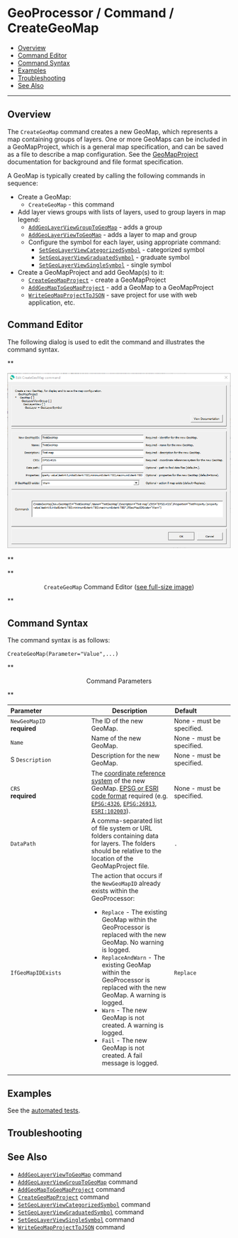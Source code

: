 # GeoProcessor / Command / CreateGeoMap #

* [Overview](#overview)
* [Command Editor](#command-editor)
* [Command Syntax](#command-syntax)
* [Examples](#examples)
* [Troubleshooting](#troubleshooting)
* [See Also](#see-also)

-------------------------

## Overview ##

The `CreateGeoMap` command creates a new GeoMap, which represents a map containing groups of layers.
One or more GeoMaps can be included in a GeoMapProject, which is a general map specification,
and can be saved as a file to describe a map configuration.
See the [GeoMapProject](../../appendix-geomapproject/geomapproject.md) documentation for background and file format specification.

A GeoMap is typically created by calling the following commands in sequence:

* Create a GeoMap:
	+ `CreateGeoMap` - this command
* Add layer views groups with lists of layers, used to group layers in map legend:
	+ [`AddGeoLayerViewGroupToGeoMap`](../AddGeoLayerViewGroupToGeoMap/AddGeoLayerViewGroupToGeoMap.md) - adds a group
	+ [`AddGeoLayerViewToGeoMap`](../AddGeoLayerViewToGeoMap/AddGeoLayerViewToGeoMap.md) - adds a layer to map and group
	+ Configure the symbol for each layer, using appropriate command:
		- [`SetGeoLayerViewCategorizedSymbol`](../SetGeoLayerViewCategorizedSymbol/SetGeoLayerViewCategorizedSymbol.md) - categorized symbol
		- [`SetGeoLayerViewGraduatedSymbol`](../SetGeoLayerViewGraduatedSymbol/SetGeoLayerViewGraduatedSymbol.md) - graduate symbol
		- [`SetGeoLayerViewSingleSymbol`](../SetGeoLayerViewSingleSymbol/SetGeoLayerViewSingleSymbol.md) - single symbol
* Create a GeoMapProject and add GeoMap(s) to it:
	+ [`CreateGeoMapProject`](../CreateGeoMapProject/CreateGeoMapProject.md) - create a GeoMapProject
	* [`AddGeoMapToGeoMapProject`](../AddGeoMapToGeoMapProject/AddGeoMapToGeoMapProject.md) - add a GeoMap to a GeoMapProject
	* [`WriteGeoMapProjectToJSON`](../WriteGeoMapProjectToJSON/WriteGeoMapProjectToJSON.md) - save project for use with web application, etc.

## Command Editor ##

The following dialog is used to edit the command and illustrates the command syntax.

**<p style="text-align: center;">
![CreateGeoMap](CreateGeoMap.png)
</p>**

**<p style="text-align: center;">
`CreateGeoMap` Command Editor (<a href="../CreateGeoMap.png">see full-size image</a>)
</p>**

## Command Syntax ##

The command syntax is as follows:

```text
CreateGeoMap(Parameter="Value",...)
```
**<p style="text-align: center;">
Command Parameters
</p>**

| **Parameter**&nbsp;&nbsp;&nbsp;&nbsp;&nbsp;&nbsp;&nbsp;&nbsp;&nbsp;&nbsp;&nbsp;&nbsp;&nbsp;&nbsp;&nbsp;&nbsp;&nbsp;&nbsp;&nbsp;&nbsp;&nbsp;&nbsp;&nbsp;&nbsp;&nbsp;&nbsp; | **Description** | **Default**&nbsp;&nbsp;&nbsp;&nbsp;&nbsp;&nbsp;&nbsp;&nbsp;&nbsp;&nbsp;&nbsp;&nbsp;&nbsp;&nbsp;&nbsp;&nbsp;&nbsp;&nbsp; |
| --------------|-----------------|----------------- |
| `NewGeoMapID` <br> **required** | The ID of the new GeoMap. | None - must be specified. |
| `Name` | Name of the new GeoMap. | None - must be specified. |
S `Description` | Description for the new GeoMap. | None - must be specified. |
|`CRS` <br> **required** | The [coordinate reference system](https://en.wikipedia.org/wiki/Spatial_reference_system) of the new GeoMap. [EPSG or ESRI code format](http://spatialreference.org/ref/epsg/) required (e.g. [`EPSG:4326`](http://spatialreference.org/ref/epsg/4326/), [`EPSG:26913`](http://spatialreference.org/ref/epsg/nad83-utm-zone-13n/), [`ESRI:102003`](http://spatialreference.org/ref/esri/usa-contiguous-albers-equal-area-conic/)). |None - must be specified. |
| `DataPath` | A comma-separated list of file system or URL folders containing data for layers.  The folders should be relative to the location of the GeoMapProject file. | `.` |
|`IfGeoMapIDExists`|The action that occurs if the `NewGeoMapID` already exists within the GeoProcessor:<ul><li>`Replace` - The existing GeoMap within the GeoProcessor is replaced with the new GeoMap. No warning is logged.</li><li>`ReplaceAndWarn` - The existing GeoMap within the GeoProcessor is replaced with the new GeoMap. A warning is logged.</li><li>`Warn` - The new GeoMap is not created. A warning is logged.</li><li>`Fail` - The new GeoMap is not created. A fail message is logged.</li></ul> | `Replace` | 

## Examples ##

See the [automated tests](https://github.com/OpenWaterFoundation/owf-app-geoprocessor-python-test/tree/master/test/commands/CreateGeoMap).

## Troubleshooting ##

## See Also ##

* [`AddGeoLayerViewToGeoMap`](../AddGeoLayerViewToGeoMap/AddGeoLayerViewToGeoMap.md) command
* [`AddGeoLayerViewGroupToGeoMap`](../AddGeoLayerViewGroupToGeoMap/AddGeoLayerViewGroupToGeoMap.md) command
* [`AddGeoMapToGeoMapProject`](../AddGeoMapToGeoMapProject/AddGeoMapToGeoMapProject.md) command
* [`CreateGeoMapProject`](../CreateGeoMapProject/CreateGeoMapProject.md) command
* [`SetGeoLayerViewCategorizedSymbol`](../SetGeoLayerViewCategorizedSymbol/SetGeoLayerViewCategorizedSymbol.md) command
* [`SetGeoLayerViewGraduatedSymbol`](../SetGeoLayerViewGraduatedSymbol/SetGeoLayerViewGraduatedSymbol.md) command
* [`SetGeoLayerViewSingleSymbol`](../SetGeoLayerViewSingleSymbol/SetGeoLayerViewSingleSymbol.md) command
* [`WriteGeoMapProjectToJSON`](../WriteGeoMapProjectToJSON/WriteGeoMapProjectToJSON.md) command

